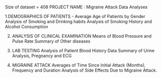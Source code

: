 Size of dataset = 408
PROJECT NAME : Migraine Attack Data Analyses

1.DEMOGRAPHICS OF PATIENTS - 
   Average Age of Patients by Gender
   Analysis of Smoking and Drinking habits
   Analysis of Smoking History and Alcohol Consumption

2. ANALYSIS OF CLINICAL EXAMINATION
   Means of Blood Pressure and Pulse Rate
   Summary of Other diseases

3. LAB TESTING
   Analysis of Patient Blood History Data
   Summary of Urine Analysis, Pregnancy and ECG

4. MIGRAINE ATTACK
   Averages of Time Since Initial Attack (Months), Frequency and Duration
   Analysis of Side Effects Due to Migraine Attack.
